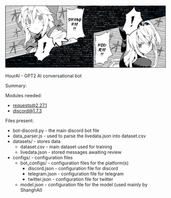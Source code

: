 ![logo](banner.jpg)

HourAI - GPT2 AI conversational bot

Summary:

Modules needed:

  - requests@2.27.1
  - discord@1.7.3

Files present:

  - bot-discord.py - the main discord bot file
  - data_parser.js - used to parse the livedata.json into dataset.csv
  - datasets/ - stores data
    - dataset.csv - main dataset used for training
    - livedata.json - stored messages awaiting review
  - configs/ - configuration files
    - bot_configs/ - configuration files for the platform(s)
      - discord.json - configuration file for discord
      - telegram.json - configuration file for telegram
      - twitter.json - configuration file for twitter
    - model.json - configuration file for the model (used mainly by ShanghAI)
